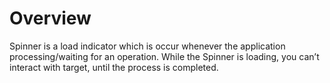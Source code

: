 # Overview

Spinner is a load indicator which is occur whenever the application processing/waiting for an operation. While the Spinner is loading, you can’t interact with target, until the process is completed.
